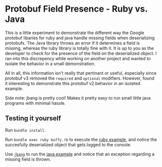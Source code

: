 # Protobuf Field Presence - Ruby vs. Java

This is a little experiment to demonstrate the different way the Google protobuf libaries for ruby and java handle missing fields when deserializing protobufs. The Java library throws an error if it determines a field is missing, whereas the ruby library is totally fine with it. It is up to you as the developer to check for the presence of the field on the deserialized object. I ran into this discrepency while working on another project and wanted to isolate the behavior in a small demonstration.

All in all, this information isn't really that pertinant or useful, especially since protobuf v3 removed the `required` and `optional` modifiers. However, found it interesting to demonstrate this protobuf v2 behavior in an isolated example.

Side note: jbang is pretty cool! Makes it pretty easy to run small little java programs with minimal hassle.

## Testing it yourself

Run `bundle install`.

Run `bundle exec ruby buffy.rb` to execute the [ruby example](buffy.rb), and notice the succesfully deserialized object that gets logged to the console.

Use [`jbang`](https://www.jbang.dev/) to run the [java example](BuffyRunner.java) and notice that an exception regarding a missing field is thrown.
